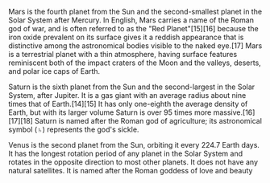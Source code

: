 Mars is the fourth planet from the Sun and the second-smallest planet in the Solar System after Mercury. In English, Mars carries a name of the Roman god of war, and is often referred to as the "Red Planet"[15][16] because the iron oxide prevalent on its surface gives it a reddish appearance that is distinctive among the astronomical bodies visible to the naked eye.[17] Mars is a terrestrial planet with a thin atmosphere, having surface features reminiscent both of the impact craters of the Moon and the valleys, deserts, and polar ice caps of Earth.

Saturn is the sixth planet from the Sun and the second-largest in the Solar System, after Jupiter. It is a gas giant with an average radius about nine times that of Earth.[14][15] It has only one-eighth the average density of Earth, but with its larger volume Saturn is over 95 times more massive.[16][17][18] Saturn is named after the Roman god of agriculture; its astronomical symbol (♄) represents the god's sickle.

Venus is the second planet from the Sun, orbiting it every 224.7 Earth days. It has the longest rotation period of any planet in the Solar System and rotates in the opposite direction to most other planets. It does not have any natural satellites. It is named after the Roman goddess of love and beauty
